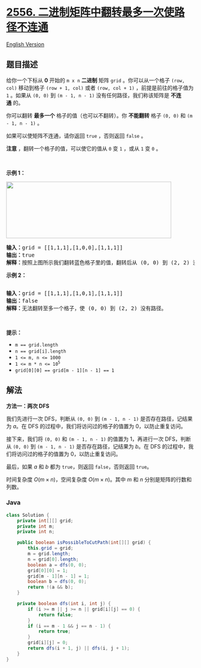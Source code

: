 # [2556. 二进制矩阵中翻转最多一次使路径不连通](https://leetcode.cn/problems/disconnect-path-in-a-binary-matrix-by-at-most-one-flip)

[English Version](/solution/2500-2599/2556.Disconnect%20Path%20in%20a%20Binary%20Matrix%20by%20at%20Most%20One%20Flip/README_EN.md)

## 题目描述

<p>给你一个下标从 <strong>0</strong>&nbsp;开始的&nbsp;<code>m x n</code>&nbsp;<strong>二进制</strong> 矩阵&nbsp;<code>grid</code>&nbsp;。你可以从一个格子&nbsp;<code>(row, col)</code>&nbsp;移动到格子&nbsp;<code>(row + 1, col)</code>&nbsp;或者&nbsp;<code>(row, col + 1)</code>&nbsp;，前提是前往的格子值为 <code>1</code>&nbsp;。如果从&nbsp;<code>(0, 0)</code>&nbsp;到&nbsp;<code>(m - 1, n - 1)</code>&nbsp;没有任何路径，我们称该矩阵是&nbsp;<strong>不连通</strong>&nbsp;的。</p>

<p>你可以翻转 <strong>最多一个</strong>&nbsp;格子的值（也可以不翻转）。你 <strong>不能翻转</strong>&nbsp;格子&nbsp;<code>(0, 0)</code> 和&nbsp;<code>(m - 1, n - 1)</code>&nbsp;。</p>

<p>如果可以使矩阵不连通，请你返回&nbsp;<code>true</code>&nbsp;，否则返回<em>&nbsp;</em><code>false</code><em>&nbsp;</em>。</p>

<p><strong>注意</strong>&nbsp;，翻转一个格子的值，可以使它的值从&nbsp;<code>0</code>&nbsp;变&nbsp;<code>1</code>&nbsp;，或从&nbsp;<code>1</code>&nbsp;变&nbsp;<code>0</code>&nbsp;。</p>

<p>&nbsp;</p>

<p><strong>示例 1：</strong></p>

<p><img alt="" src="https://fastly.jsdelivr.net/gh/doocs/leetcode@main/solution/2500-2599/2556.Disconnect%20Path%20in%20a%20Binary%20Matrix%20by%20at%20Most%20One%20Flip/images/yetgrid2drawio.png" style="width: 441px; height: 151px;" /></p>

<pre>
<b>输入：</b>grid = [[1,1,1],[1,0,0],[1,1,1]]
<strong>输出：</strong>true
<b>解释：</b>按照上图所示我们翻转蓝色格子里的值，翻转后从 (0, 0) 到 (2, 2) 没有路径。
</pre>

<p><strong>示例 2：</strong></p>

<p><img alt="" src="https://fastly.jsdelivr.net/gh/doocs/leetcode@main/solution/2500-2599/2556.Disconnect%20Path%20in%20a%20Binary%20Matrix%20by%20at%20Most%20One%20Flip/images/yetgrid3drawio.png" /></p>

<pre>
<b>输入：</b>grid = [[1,1,1],[1,0,1],[1,1,1]]
<b>输出：</b>false
<b>解释：</b>无法翻转至多一个格子，使 (0, 0) 到 (2, 2) 没有路径。
</pre>

<p>&nbsp;</p>

<p><strong>提示：</strong></p>

<ul>
	<li><code>m == grid.length</code></li>
	<li><code>n == grid[i].length</code></li>
	<li><code>1 &lt;= m, n &lt;= 1000</code></li>
	<li><code>1 &lt;= m * n &lt;= 10<sup>5</sup></code></li>
	<li><code>grid[0][0] == grid[m - 1][n - 1] == 1</code></li>
</ul>

## 解法

**方法一：两次 DFS**

我们先进行一次 DFS，判断从 `(0, 0)` 到 `(m - 1, n - 1)` 是否存在路径，记结果为 $a$。在 DFS 的过程中，我们将访问过的格子的值置为 $0$，以防止重复访问。

接下来，我们将 `(0, 0)` 和 `(m - 1, n - 1)` 的值置为 $1$，再进行一次 DFS，判断从 `(0, 0)` 到 `(m - 1, n - 1)` 是否存在路径，记结果为 $b$。在 DFS 的过程中，我们将访问过的格子的值置为 $0$，以防止重复访问。

最后，如果 $a$ 和 $b$ 都为 `true`，则返回 `false`，否则返回 `true`。

时间复杂度 $O(m \times n)$，空间复杂度 $O(m \times n)$。其中 $m$ 和 $n$ 分别是矩阵的行数和列数。

### **Java**

```java
class Solution {
    private int[][] grid;
    private int m;
    private int n;

    public boolean isPossibleToCutPath(int[][] grid) {
        this.grid = grid;
        m = grid.length;
        n = grid[0].length;
        boolean a = dfs(0, 0);
        grid[0][0] = 1;
        grid[m - 1][n - 1] = 1;
        boolean b = dfs(0, 0);
        return !(a && b);
    }

    private boolean dfs(int i, int j) {
        if (i >= m || j >= n || grid[i][j] == 0) {
            return false;
        }
        if (i == m - 1 && j == n - 1) {
            return true;
        }
        grid[i][j] = 0;
        return dfs(i + 1, j) || dfs(i, j + 1);
    }
}
```
